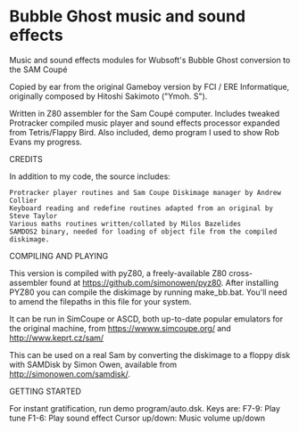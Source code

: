 # Bubble Ghost music and sound effects
 Music and sound effects modules for Wubsoft's Bubble Ghost conversion to the SAM Coupé

Copied by ear from the original Gameboy version by FCI / ERE Informatique, originally composed by Hitoshi Sakimoto ("Ymoh. S").

Written in Z80 assembler for the Sam Coupé computer.  Includes tweaked Protracker compiled music player and sound effects processor expanded from Tetris/Flappy Bird.  Also included, demo program I used to show Rob Evans my progress.


CREDITS

In addition to my code, the source includes:

    Protracker player routines and Sam Coupe Diskimage manager by Andrew Collier
    Keyboard reading and redefine routines adapted from an original by Steve Taylor
    Various maths routines written/collated by Milos Bazelides
    SAMDOS2 binary, needed for loading of object file from the compiled diskimage.


COMPILING AND PLAYING

This version is compiled with pyZ80, a freely-available Z80 cross-assembler found at https://github.com/simonowen/pyz80. After installing PYZ80 you can compile the diskimage by running make_bb.bat. You'll need to amend the filepaths in this file for your system.

It can be run in SimCoupe or ASCD, both up-to-date popular emulators for the original machine, from https://wwww.simcoupe.org/ and http://www.keprt.cz/sam/

This can be used on a real Sam by converting the diskimage to a floppy disk with SAMDisk by Simon Owen, available from http://simonowen.com/samdisk/.


GETTING STARTED

For instant gratification, run demo program/auto.dsk.  Keys are:
	F7-9:  Play tune
	F1-6:  Play sound effect
	Cursor up/down:  Music volume up/down